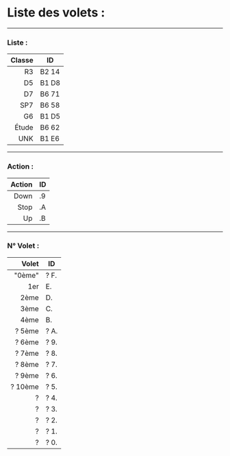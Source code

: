 # Liste des volets : 
---
### Liste :
| Classe | ID |
|-----:|-----------|
| R3 | B2 14 |
| D5 | B1 D8 |
| D7 | B6 71 |
| SP7 | B6 58 |
| G6 | B1 D5 |
| Étude | B6 62 |
| UNK | B1 E6 |

---
### Action :
| Action | ID |
|-------:|----|
| Down | .9 |
| Stop | .A |
| Up | .B |

---
### N° Volet :
| Volet | ID |
|------:|----|
| "0ème" | ? F. |
| 1er | E. |
| 2ème | D. |
| 3ème | C. |
| 4ème | B. |
| ? 5ème | ? A. |
| ? 6ème | ? 9. | 
| ? 7ème | ? 8. |
| ? 8ème | ? 7. |
| ? 9ème | ? 6. |
| ? 10ème| ? 5. |
| ?| ? 4. |
| ?| ? 3. |
| ?| ? 2. |
| ?| ? 1. |
| ?| ? 0. |
